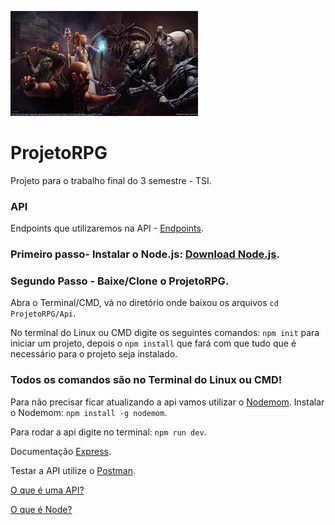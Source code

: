 ![Logo](Images/dd.jpeg)

# ProjetoRPG


Projeto para o trabalho final do 3 semestre - TSI.
  ### API 
   Endpoints que utilizaremos na API - [Endpoints](Endpoints.md).


### Primeiro passo- Instalar o Node.js: [Download Node.js](https://nodejs.org/en/).

### Segundo Passo - Baixe/Clone o ProjetoRPG. 

Abra o Terminal/CMD, vá no diretório onde baixou os arquivos `cd ProjetoRPG/Api`.

No terminal do Linux ou CMD digite os seguintes comandos: `npm init` para iniciar um projeto, depois o `npm install` que fará com que tudo que é necessário para o projeto seja instalado.

### Todos os comandos são no Terminal do Linux ou CMD!

Para não precisar ficar atualizando a api vamos utilizar o [Nodemom](https://nodemon.io/).
Instalar o Nodemom: `npm install -g nodemom`.

Para rodar a api digite no terminal: `npm run dev`.


Documentação [Express](https://expressjs.com/).

Testar a API utilize o [Postman](https://www.getpostman.com).

[O que é uma API?](https://www.youtube.com/watch?v=vGuqKIRWosk)

[O que é Node?](https://www.youtube.com/watch?v=Oc71YSSA8Tk)


